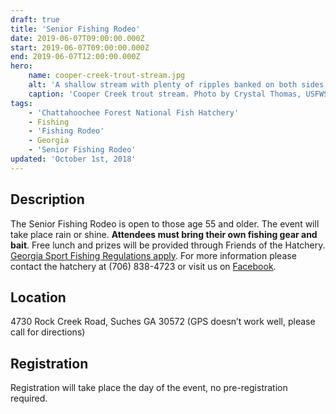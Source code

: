 ```yaml
---
draft: true
title: 'Senior Fishing Rodeo'
date: 2019-06-07T09:00:00.000Z
start: 2019-06-07T09:00:00.000Z
end: 2019-06-07T12:00:00.000Z
hero:
    name: cooper-creek-trout-stream.jpg
    alt: 'A shallow stream with plenty of ripples banked on both sides by forest.'
    caption: 'Cooper Creek trout stream. Photo by Crystal Thomas, USFWS.'
tags:
    - 'Chattahoochee Forest National Fish Hatchery'
    - Fishing
    - 'Fishing Rodeo'
    - Georgia
    - 'Senior Fishing Rodeo'
updated: 'October 1st, 2018'
---
```


## Description

The Senior Fishing Rodeo is open to those age 55 and older. The event will take place rain or shine. **Attendees must bring their own fishing gear and bait**. Free lunch and prizes will be provided through Friends of the Hatchery. [Georgia Sport Fishing Regulations apply](https://georgiawildlife.com/fishing/regulations). For more information please contact the hatchery at (706) 838-4723 or visit us on [Facebook](https://www.facebook.com/chattahoocheeforestnfh).

## Location

4730 Rock Creek Road, Suches GA 30572 (GPS doesn’t work well, please call for directions)

## Registration

Registration will take place the day of the event, no pre-registration required.